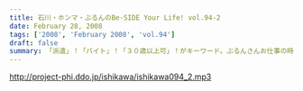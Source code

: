 ```yaml
---
title: 石川・ホンマ・ぶるんのBe-SIDE Your Life! vol.94-2
date: February 28, 2008
tags: ['2008', 'February 2008', 'vol.94']
draft: false
summary: 「派遣」！「バイト」！「３０歳以上可」！がキーワード。ぶるんさんお仕事の時間です！！さて、飯田橋でお仕事はしてきたのでしょうか・・・トッパライっていい言葉ですね。NAMAE
---
```


http://project-phi.ddo.jp/ishikawa/ishikawa094_2.mp3